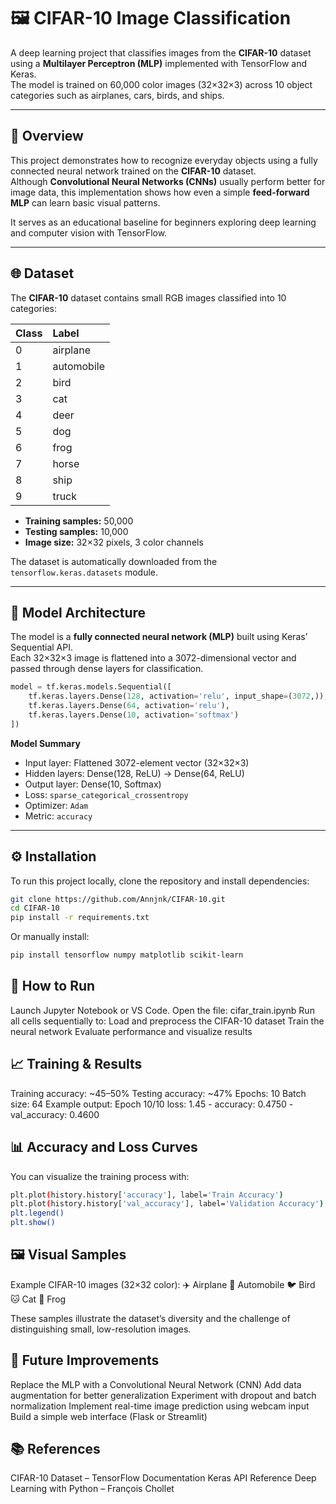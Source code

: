 # 🖼️ CIFAR-10 Image Classification  

A deep learning project that classifies images from the **CIFAR-10** dataset using a **Multilayer Perceptron (MLP)** implemented with TensorFlow and Keras.  
The model is trained on 60,000 color images (32×32×3) across 10 object categories such as airplanes, cars, birds, and ships.

---

## 📖 Overview  

This project demonstrates how to recognize everyday objects using a fully connected neural network trained on the **CIFAR-10** dataset.  
Although **Convolutional Neural Networks (CNNs)** usually perform better for image data, this implementation shows how even a simple **feed-forward MLP** can learn basic visual patterns.  

It serves as an educational baseline for beginners exploring deep learning and computer vision with TensorFlow.

---

## 🌐 Dataset  

The **CIFAR-10** dataset contains small RGB images classified into 10 categories:

| Class | Label |
|:------|:------|
| 0 | airplane |
| 1 | automobile |
| 2 | bird |
| 3 | cat |
| 4 | deer |
| 5 | dog |
| 6 | frog |
| 7 | horse |
| 8 | ship |
| 9 | truck |

- **Training samples:** 50,000  
- **Testing samples:** 10,000  
- **Image size:** 32×32 pixels, 3 color channels  

The dataset is automatically downloaded from the `tensorflow.keras.datasets` module.

---

## 🧠 Model Architecture  

The model is a **fully connected neural network (MLP)** built using Keras’ Sequential API.  
Each 32×32×3 image is flattened into a 3072-dimensional vector and passed through dense layers for classification.

```python
model = tf.keras.models.Sequential([
    tf.keras.layers.Dense(128, activation='relu', input_shape=(3072,)),
    tf.keras.layers.Dense(64, activation='relu'),
    tf.keras.layers.Dense(10, activation='softmax')
])
```
**Model Summary**  
- Input layer: Flattened 3072-element vector (32×32×3)  
- Hidden layers: Dense(128, ReLU) → Dense(64, ReLU)  
- Output layer: Dense(10, Softmax)  
- Loss: `sparse_categorical_crossentropy`  
- Optimizer: `Adam`  
- Metric: `accuracy`

---

## ⚙️ Installation  

To run this project locally, clone the repository and install dependencies:

```bash
git clone https://github.com/Annjnk/CIFAR-10.git
cd CIFAR-10
pip install -r requirements.txt
```
Or manually install:
```bash
pip install tensorflow numpy matplotlib scikit-learn
```

## 🚀 How to Run
Launch Jupyter Notebook or VS Code.
Open the file:
cifar_train.ipynb
Run all cells sequentially to:
Load and preprocess the CIFAR-10 dataset
Train the neural network
Evaluate performance and visualize results

## 📈 Training & Results
Training accuracy: ~45–50%
Testing accuracy: ~47%
Epochs: 10
Batch size: 64
Example output:
Epoch 10/10
loss: 1.45 - accuracy: 0.4750 - val_accuracy: 0.4600

## 📊 Accuracy and Loss Curves
You can visualize the training process with:
```bash
plt.plot(history.history['accuracy'], label='Train Accuracy')
plt.plot(history.history['val_accuracy'], label='Validation Accuracy')
plt.legend()
plt.show()
```

## 🖼️ Visual Samples
Example CIFAR-10 images (32×32 color):
✈️ Airplane
🚗 Automobile
🐦 Bird
🐱 Cat
🐸 Frog

These samples illustrate the dataset’s diversity and the challenge of distinguishing small, low-resolution images.


## 🧩 Future Improvements
Replace the MLP with a Convolutional Neural Network (CNN)
Add data augmentation for better generalization
Experiment with dropout and batch normalization
Implement real-time image prediction using webcam input
Build a simple web interface (Flask or Streamlit)

## 📚 References
CIFAR-10 Dataset – TensorFlow Documentation
Keras API Reference
Deep Learning with Python – François Chollet


